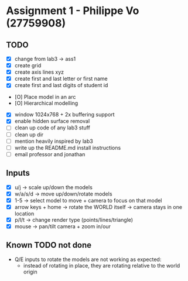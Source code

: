# Assignment 1 - Philippe Vo (27759908)

## TODO
- [X] change from lab3 -> ass1
- [X] create grid
- [X] create axis lines xyz
- [X] create first and last letter or first name
- [X] create first and last digits of student id
- [O] Place model in an arc 
- [O] Hierarchical modelling
- [X] window 1024x768 + 2x buffering support
- [X] enable hidden surface removal
- [ ] clean up code of any lab3 stuff
- [ ] clean up dir
- [ ] mention heavily inspired by lab3
- [ ] write up the README.md install instructions
- [ ] email professor and jonathan

## Inputs
- [X] u/j -> scale up/down the models
- [X] w/a/s/d -> move up/down/rotate models
- [X] 1-5 -> select model to move + camera to focus on that model
- [X] arrow keys + home -> rotate the WORLD itself -> camera stays in one location
- [X] p/l/t -> change render type (points/lines/triangle)
- [X] mouse -> pan/tilt camera + zoom in/our

## Known TODO not done
- Q/E inputs to rotate the models are not working as expected:
  - instead of rotating in place, they are rotating relative to the world origin
